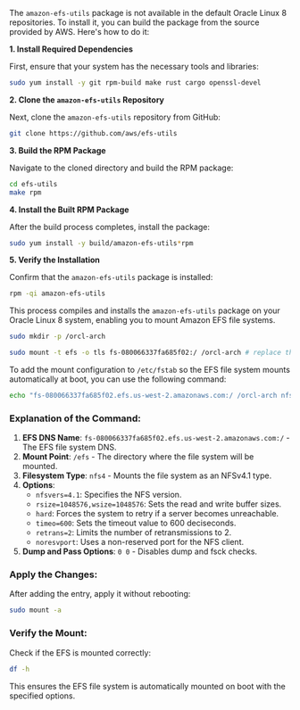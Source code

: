 The `amazon-efs-utils` package is not available in the default Oracle Linux 8 repositories. To install it, you can build the package from the source provided by AWS. Here's how to do it:

**1. Install Required Dependencies**

First, ensure that your system has the necessary tools and libraries:

```bash
sudo yum install -y git rpm-build make rust cargo openssl-devel
```

**2. Clone the `amazon-efs-utils` Repository**

Next, clone the `amazon-efs-utils` repository from GitHub:

```bash
git clone https://github.com/aws/efs-utils
```

**3. Build the RPM Package**

Navigate to the cloned directory and build the RPM package:

```bash
cd efs-utils
make rpm
```

**4. Install the Built RPM Package**

After the build process completes, install the package:

```bash
sudo yum install -y build/amazon-efs-utils*rpm
```

**5. Verify the Installation**

Confirm that the `amazon-efs-utils` package is installed:

```bash
rpm -qi amazon-efs-utils
```

This process compiles and installs the `amazon-efs-utils` package on your Oracle Linux 8 system, enabling you to mount Amazon EFS file systems.

```bash
sudo mkdir -p /orcl-arch
```
```bash
sudo mount -t efs -o tls fs-080066337fa685f02:/ /orcl-arch # replace the file system id
```

To add the mount configuration to `/etc/fstab` so the EFS file system mounts automatically at boot, you can use the following command:

```bash
echo "fs-080066337fa685f02.efs.us-west-2.amazonaws.com:/ /orcl-arch nfs4 nfsvers=4.1,rsize=1048576,wsize=1048576,hard,timeo=600,retrans=2,noresvport 0 0" | sudo tee -a /etc/fstab
```

### Explanation of the Command:
1. **EFS DNS Name**: `fs-080066337fa685f02.efs.us-west-2.amazonaws.com:/` - The EFS file system DNS.
2. **Mount Point**: `/efs` - The directory where the file system will be mounted.
3. **Filesystem Type**: `nfs4` - Mounts the file system as an NFSv4.1 type.
4. **Options**:
   - `nfsvers=4.1`: Specifies the NFS version.
   - `rsize=1048576,wsize=1048576`: Sets the read and write buffer sizes.
   - `hard`: Forces the system to retry if a server becomes unreachable.
   - `timeo=600`: Sets the timeout value to 600 deciseconds.
   - `retrans=2`: Limits the number of retransmissions to 2.
   - `noresvport`: Uses a non-reserved port for the NFS client.
5. **Dump and Pass Options**: `0 0` - Disables dump and fsck checks.

### Apply the Changes:
After adding the entry, apply it without rebooting:
```bash
sudo mount -a
```

### Verify the Mount:
Check if the EFS is mounted correctly:
```bash
df -h
```

This ensures the EFS file system is automatically mounted on boot with the specified options.
